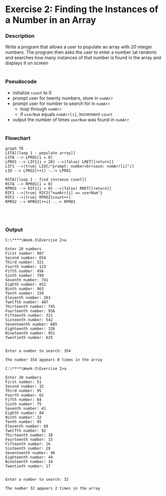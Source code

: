 # Exercise 2: Finding the Instances of a Number in an Array
### Description
Write a program that allows a user to populate an array with 20 integer numbers. The program then asks the user to enter a number (at random) and searches how many instances of that number is found in the array and displays it on screen
<br/><br/>
### Pseudocode
- initialize `count` to 0
- prompt user for twenty numbers, store in `numArr`
- prompt user for number to search for in `numArr`
  - loop through `numArr`
  - if `userNum` equals `numArr[i]`, increment `count`
- output the number of times `userNum` was found in `numArr`
<br/><br/>
### Flowchart
```mermaid
graph TD
LSTA[[loop 1 - populate array]]
LSTA --> LPRO1[i = 0]
LPRO1 --> LIF1{i < 20} -->|false| LRET[[return]]
LIF1 -->|true| LIO[/"prompt: number<br>save: numArr[i]"/]
LIO --> LPRO2[++i] -.-> LPRO1

RSTA[[loop 2 - find instance count]]
RSTA --> RPRO1[i = 0]
RPRO1 --> RIF1{i < 0} -->|false| RRET[[return]]
RIF1 -->|true| RIF2{"numArr[i] == userNum"}
RIF2 -->|true| RPRO2[count++]
RPRO2 --> RPRO3[++i] -.-> RPRO1
```
<br/><br/>
### Output
```
C:\****\Week-3\Exercise 2>a

Enter 20 numbers
First number: 987
Second number: 654
Third number: 321
Fourth number: 123
Fifth number: 456
Sixth number: 789
Seventh number: 741
Eighth number: 852
Ninth number: 963
Tenth number: 159
Eleventh number: 263
Twelfth number: 487
Thirteenth number: 745
Fourteenth number: 956
Fifteenth number: 321
Sixteenth number: 542
Seventeenth number: 685
Eighteenth number: 326
Nineteenth number: 951
Twentieth number: 625


Enter a number to search: 354

The number 354 appears 0 times in the array

C:\****\Week-3\Exercise 2>a

Enter 20 numbers
First number: 51
Second number: 32
Third number: 95
Fourth number: 62
Fifth number: 84
Sixth number: 75
Seventh number: 41
Eighth number: 84
Ninth number: 32
Tenth number: 95
Eleventh number: 68
Twelfth number: 92
Thirteenth number: 38
Fourteenth number: 15
Fifteenth number: 16
Sixteenth number: 28
Seventeenth number: 46
Eighteenth number: 49
Nineteenth number: 34
Twentieth number: 17


Enter a number to search: 32

The number 32 appears 2 times in the array
```
